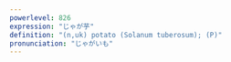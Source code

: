 ```yaml
---
powerlevel: 826
expression: "じゃが芋"
definition: "(n,uk) potato (Solanum tuberosum); (P)"
pronunciation: "じゃがいも"
---
```


